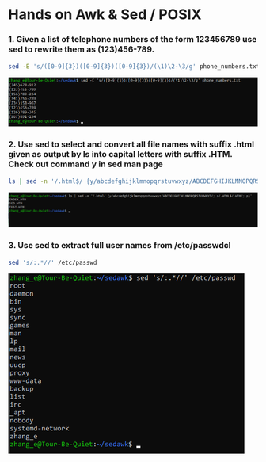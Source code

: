 # Hands on Awk & Sed / POSIX
### 1. Given a list of telephone numbers of the form 123456789 use sed to rewrite them as (123)456-789.

```bash
sed -E 's/([0-9]{3})([0-9]{3})([0-9]{3})/(\1)\2-\3/g' phone_numbers.txt  
```
![Alt text](image.png)

### 2. Use sed to select and convert all file names with suffix .html given as output by ls into capital letters with suffix .HTM. Check out command y in sed man page

```bash
ls | sed -n '/.html$/ {y/abcdefghijklmnopqrstuvwxyz/ABCDEFGHIJKLMNOPQRSTUVWXYZ/; s/.HTML$/.HTM/; p}'
```
![Alt text](image-1.png)

### 3. Use sed to extract full user names from /etc/passwdcl

```bash
sed 's/:.*//' /etc/passwd 
```
![Alt text](image-3.png)